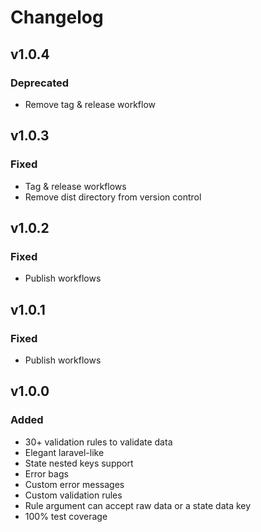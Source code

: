 # Changelog

## v1.0.4
### Deprecated
-   Remove tag & release workflow

## v1.0.3
### Fixed
-   Tag & release workflows
-   Remove dist directory from version control

## v1.0.2
### Fixed
-   Publish workflows

## v1.0.1
### Fixed
-   Publish workflows

## v1.0.0
### Added
-   30+ validation rules to validate data
-   Elegant laravel-like
-   State nested keys support
-   Error bags
-   Custom error messages
-   Custom validation rules
-   Rule argument can accept raw data or a state data key
-   100% test coverage
